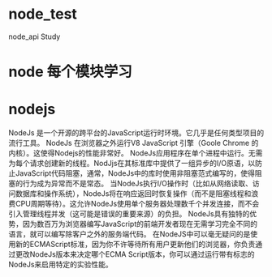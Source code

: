 # node_test
node_api   Study
# node  每个模块学习 
# nodejs
NodeJs 是一个开源的跨平台的JavaScript运行时环境。它几乎是任何类型项目的流行工具。
NodeJs 在浏览器之外运行V8 JavaScript 引擎（Goole Chrome 的内核）。这使得Nodejs的性能非常好。
NodeJs应用程序在单个进程中运行。无需为每个请求创建新的线程。NodJjs在其标准库中提供了一组异步的I/O原语，以防止JavaScript代码阻塞，通常，NodeJs中的库时使用非阻塞范式编写的，使得阻塞的行为成为异常而不是常态。
当NodeJs执行I/O操作时（比如从网络读取、访问数据库和操作系统），NodeJs将在响应返回时恢复操作（而不是阻塞线程和浪费CPU周期等待）。这允许NodeJs使用单个服务器处理数千个并发连接，而不会引入管理线程并发（这可能是错误的重要来源）的负担。
NodeJs具有独特的优势，因为数百万为浏览器编写JavaScript的前端开发者现在无需学习完全不同的语言，就可以编写除客户之外的服务端代码。
在NodeJS中可以毫无疑问的是使用新的ECMAScript标准，因为你不许等待所有用户更新他们的浏览器，你负责通过更改NodeJs版本来决定哪个ECMA Script版本，你可以通过运行带有标志的NodeJs来启用特定的实验性能。